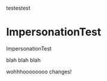 testestest

ImpersonationTest
=================

ImpersonationTest

blah blah blah

wohhhoooooooo changes!

